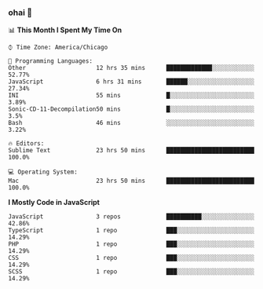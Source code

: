 ### ohai 👋

<!--START_SECTION:waka-->
📊 **This Month I Spent My Time On** 

```text
⌚︎ Time Zone: America/Chicago

💬 Programming Languages: 
Other                    12 hrs 35 mins      █████████████░░░░░░░░░░░░   52.77% 
JavaScript               6 hrs 31 mins       ██████░░░░░░░░░░░░░░░░░░░   27.34% 
INI                      55 mins             █░░░░░░░░░░░░░░░░░░░░░░░░   3.89% 
Sonic-CD-11-Decompilation50 mins             █░░░░░░░░░░░░░░░░░░░░░░░░   3.5% 
Bash                     46 mins             ░░░░░░░░░░░░░░░░░░░░░░░░░   3.22%

🔥 Editors: 
Sublime Text             23 hrs 50 mins      █████████████████████████   100.0%

💻 Operating System: 
Mac                      23 hrs 50 mins      █████████████████████████   100.0%

```

**I Mostly Code in JavaScript** 

```text
JavaScript               3 repos             ██████████░░░░░░░░░░░░░░░   42.86% 
TypeScript               1 repo              ███░░░░░░░░░░░░░░░░░░░░░░   14.29% 
PHP                      1 repo              ███░░░░░░░░░░░░░░░░░░░░░░   14.29% 
CSS                      1 repo              ███░░░░░░░░░░░░░░░░░░░░░░   14.29% 
SCSS                     1 repo              ███░░░░░░░░░░░░░░░░░░░░░░   14.29%

```



<!--END_SECTION:waka-->

<!--
**deepfriedfilth/deepfriedfilth** is a ✨ _special_ ✨ repository because its `README.md` (this file) appears on your GitHub profile.

Here are some ideas to get you started:

- 🔭 I’m currently working on ...
- 🌱 I’m currently learning ...
- 👯 I’m looking to collaborate on ...
- 🤔 I’m looking for help with ...
- 💬 Ask me about ...
- 📫 How to reach me: ...
- 😄 Pronouns: ...
- ⚡ Fun fact: ...
-->
